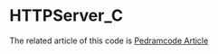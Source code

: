 # HTTPServer_C

The related article of this code is [Pedramcode Article](https://pedramcode.net/2023/06/18/what-is-http-and-how-it-works/)